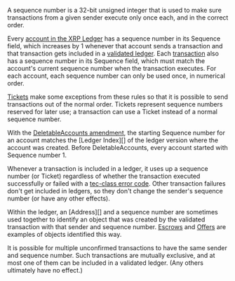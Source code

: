 A sequence number is a 32-bit unsigned integer that is used to make sure transactions from a given sender execute only once each, and in the correct order.

Every [account in the XRP Ledger](accounts.html) has a sequence number in its <span class="code-snippet">Sequence</span> field, which increases by 1 whenever that account sends a transaction and that transaction gets included in a [validated ledger](ledgers.html). Each [transaction](transaction-basics.html) also has a sequence number in its <span class="code-snippet">Sequence</span> field, which must match the account's current sequence number when the transaction executes. For each account, each sequence number can only be used once, in numerical order.

[Tickets](tickets.html) make some exceptions from these rules so that it is possible to send transactions out of the normal order. Tickets represent sequence numbers reserved for later use; a transaction can use a Ticket instead of a normal sequence number.

With the [DeletableAccounts amendment](known-amendments.html#deletableaccounts), the starting <span class="code-snippet">Sequence</span> number for an account matches the [Ledger Index][] of the ledger version where the account was created. Before DeletableAccounts, every account started with <span class="code-snippet">Sequence</span> number 1.

Whenever a transaction is included in a ledger, it uses up a sequence number (or Ticket) regardless of whether the transaction executed successfully or failed with a [<span class="code-snippet">tec</span>-class error code](tec-codes.html). Other transaction failures don't get included in ledgers, so they don't change the sender's sequence number (or have any other effects).

Within the ledger, an [Address][] and a sequence number are sometimes used together to identify an object that was created by the validated transaction with that sender and sequence number. [Escrows](escrow.html) and [Offers](offers.html) are examples of objects identified this way.

It is possible for multiple unconfirmed transactions to have the same sender and sequence number. Such transactions are mutually exclusive, and at most one of them can be included in a validated ledger. (Any others ultimately have no effect.)
